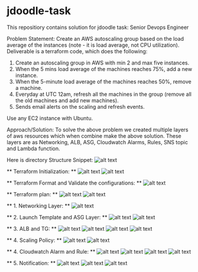 # jdoodle-task
This repositiory contains solution for jdoodle task: Senior Devops Engineer

Problem Statement: Create an AWS autoscaling group based on the load average of the instances (note - it is load average, not CPU utilization). Deliverable is a terraform code, which does the following:
 
1. Create an autoscaling group in AWS with min 2 and max five instances.
2. When the 5 mins load average of the machines reaches 75%, add a new instance.
3. When the 5-minute load average of the machines reaches 50%, remove a machine.
4. Everyday at UTC 12am, refresh all the machines in the group (remove all the old machines and add new machines).
5. Sends email alerts on the scaling and refresh events.
 
Use any EC2 instance with Ubuntu.

Approach/Solution: To solve the above problem we created multiple layers of aws resources which when combine
make the above solution. These layers are as Networking, ALB, ASG, Cloudwatch Alarms, Rules, SNS topic
and Lambda function.

Here is directory Structure Snippet:
![alt text](https://github.com/Sumit-95/jdoodle-task/blob/DEV/jdoodle-screenshots/directory_structure.png)

** Terraform Initialization: **
![alt text](https://github.com/Sumit-95/jdoodle-task/blob/DEV/jdoodle-screenshots/terrafrom-init.png)
![alt text](https://github.com/Sumit-95/jdoodle-task/blob/DEV/jdoodle-screenshots/directory_structure.png)

** Terraform Format and Validate the configurations: **
![alt text](https://github.com/Sumit-95/jdoodle-task/blob/DEV/jdoodle-screenshots/terraform-fmt-validate.png)

** Terraform plan: **
![alt text](https://github.com/Sumit-95/jdoodle-task/blob/DEV/jdoodle-screenshots/terraform-plan-1.png)
![alt text](https://github.com/Sumit-95/jdoodle-task/blob/DEV/jdoodle-screenshots/terraform-plan-2.png)

** 1. Networking Layer: **
![alt text](https://github.com/Sumit-95/jdoodle-task/blob/DEV/jdoodle-screenshots/network.png)

** 2. Launch Template and ASG Layer: **
![alt text](https://github.com/Sumit-95/jdoodle-task/blob/DEV/jdoodle-screenshots/launch-template.png)
![alt text](https://github.com/Sumit-95/jdoodle-task/blob/DEV/jdoodle-screenshots/asg.png)

** 3. ALB and TG: **
![alt text](https://github.com/Sumit-95/jdoodle-task/blob/DEV/jdoodle-screenshots/alb-1.png)
![alt text](https://github.com/Sumit-95/jdoodle-task/blob/DEV/jdoodle-screenshots/alb-2.png)
![alt text](https://github.com/Sumit-95/jdoodle-task/blob/DEV/jdoodle-screenshots/tg-1.png)
![alt text](https://github.com/Sumit-95/jdoodle-task/blob/DEV/jdoodle-screenshots/tg-2-1.png)

** 4. Scaling Policy: **
![alt text](https://github.com/Sumit-95/jdoodle-task/blob/DEV/jdoodle-screenshots/scaling-policies.png)
![alt text](https://github.com/Sumit-95/jdoodle-task/blob/DEV/jdoodle-screenshots/notification-email-scale-down.png)

** 4. Cloudwatch Alarm and Rule: **
![alt text](https://github.com/Sumit-95/jdoodle-task/blob/DEV/jdoodle-screenshots/alarm-1.png)
![alt text](https://github.com/Sumit-95/jdoodle-task/blob/DEV/jdoodle-screenshots/daily-refresh-1.png)
![alt text](https://github.com/Sumit-95/jdoodle-task/blob/DEV/jdoodle-screenshots/daily-refresh-2.png)
![alt text](https://github.com/Sumit-95/jdoodle-task/blob/DEV/jdoodle-screenshots/daily-refresh-3.png)

** 5. Notification: **
![alt text](https://github.com/Sumit-95/jdoodle-task/blob/DEV/jdoodle-screenshots/notification-1.png)
![alt text](https://github.com/Sumit-95/jdoodle-task/blob/DEV/jdoodle-screenshots/notification-2.png)
![alt text](https://github.com/Sumit-95/jdoodle-task/blob/DEV/jdoodle-screenshots/notification-email-scale-down.png)
